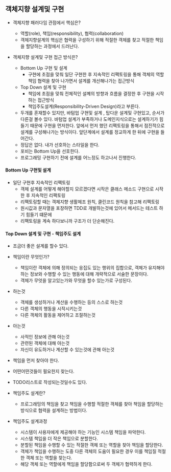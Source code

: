 ## 객체지향 설계및 구현
- 객체지향 패러다임 관점에서 핵심은?
    - 역할(role), 책임(responsibility), 협력(collaboration)
    - 객체지향설계의 핵심은 협력을 구성하기 위해 적절한 객체를 찾고 적절한 책임을 할당하는 과정에서 드러난다.

- 객체지향 설계및 구현 접근 방식은?
    - Bottom Up 구현 및 설계
        - 구현에 초점을 맞춰 일단 구현한 후 지속적인 리팩토링을 통해 객체의 역할 책임 협력을 찾아
        나가면서 설계를 개선해나가는 접근방식
    - Top Down 설계 및 구현
        - 책임에 초점을 맞춰 전체적인 설꼐의 방향과 흐름을 결정한 후 구현을 시작하는 접근방식
        - 책임주도설계(Responsibility-Driven Design)라고 부른다.
    - 두개를 혼재할수 있지만, 바텀업 구현및 설계 , 탑다운 설계및 구현있고,
    순서가 다른걸 볼수 있다. 바텀업 설계가 부족하거나 도메인지식으로는 설계하기가 힘들기 때문에
    구현을 먼저한다. 앞에서 먼저 했던 리팩토링을 통해서 점진적으로 설계를 구성해나가는 방식이다.
    앞단계에서 설계를 정교하게 한 뒤에 구현을 들어간다.
    - 정답은 없다. 내가 선호하는 스타일을 한다.
    - 포비는 Bottom Up을 선호한다.
    - 프로그래밍 구현하기 전에 설계를 어느정도 하고나서 진행한다.
    
        
#### Bottom Up 구현및 설계
- 일단 구현후 지속적인 리팩토링
    - 객체 설계를 어떻게 해야할지 모르겠다면 시작은 클래스 메소드 구현으로 시작한 후 지속적인 리팩토링
    - 리팩토링할 때는 객체지향 생활체조 원칙, 클린코드 원칙을 참고해 리팩토링
    - 원시값과 문자열을 포장하면 TDD로 개발하는것에 있어서 메서드는 테스트 하기 힘들기 떄문에
    - 리팩토링을 계속 하다보니까 구조가 더 단순해진다.
    
#### Top Down 설계 및 구현 - 책임주도 설계
- 조금더 좋은 설계를 할수 있다.
- 책임이란 무엇인가?
    - 책임이란 객체에 의해 정의되는 응집도 있는 행위의 집합으로,
    객체가 유지해야하는 정보와 수행할 수 있는 행동에 대해 개략적으로 서술한 문장이다.
    - 객체가 무엇을 알고있는가와 무엇을 할수 있는가로 구성된다.
    
- 하는것
    - 객체를 생성하거나 계산을 수행하는 등의 스스로 하는것
    - 다른 객체의 행동을 시작시키는것
    - 다른 객체의 활동을 제어하고 조절하는것
- 아는것
    - 사적인 정보에 관해 아는것
    - 관련된 객체에 대해 아는것
    - 자신이 유도하거나 계산할 수 있는것에 관해 아는것

- 책임을 먼저 찾아야 한다.
- 어떤어떤것들이 필요한지 찾는다.
- TODO리스트로 작성되는것일수도 있다.

- 책임주도 설계란?
    - 프로그래밍의 책임을 찾고 책임을 수행할 적절한 객체를 찾아 책임을 할당하는 방식으로 협력을 설계하는 방법이다.
    
- 책임주도 설계과정
    - 시스템이 사용자에게 제공해야 하는 기능인 시스템 책임을 파악한다.
    - 시스템 책임을 더 작은 책임으로 분할한다.
    - 분할된 책임을 수행할 수 있는 적절한 객체 또는 역할을 찾아 책임을 할당한다.
    - 객체가 책임을 수행하는 도중 다른 객체의 도움이 필요한 경우 이를 책임질 적절한 객체 또는 역할을 찾는다.
    - 해당 객체 또는 역할에게 책임을 할당함으로써 두 객체가 협력하게 한다.
    
